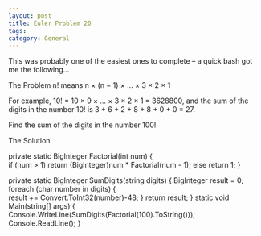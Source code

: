```yaml
---
layout: post
title: Euler Problem 20
tags: 
category: General
---
```

This was probably one of the easiest ones to complete – a quick bash got me the following…

The Problem
n! means n × (n − 1) × ... × 3 × 2 × 1

For example, 10! = 10 × 9 × ... × 3 × 2 × 1 = 3628800, 
and the sum of the digits in the number 10! is 3 + 6 + 2 + 8 + 8 + 0 + 0 = 27.

Find the sum of the digits in the number 100!

The Solution
 

private static BigInteger Factorial(int num)
{            
    if (num > 1) return (BigInteger)num * Factorial(num - 1);
    else return 1;
}

private static BigInteger SumDigits(string digits)
{
    BigInteger result = 0;
    foreach (char number in digits)
    {                
        result += Convert.ToInt32(number)-48;
    }
    return result;
}
static void Main(string[] args)
{            
    Console.WriteLine(SumDigits(Factorial(100).ToString()));
    Console.ReadLine();
}